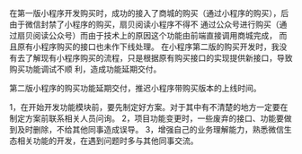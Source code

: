 在第一版小程序开发购买时，成功的接入了商城的购买（通过小程序的购买），后由于微信封禁了小程序的购买，扇贝阅读小程序不得不
通过公众号进行购买（通过扇贝阅读公众号）而由于技术上的原因这个功能由前端直接调用商城完成，
而且原有小程序购买的接口也未作下线处理。
在小程序第二版的购买开发时，我没有去了解现有小程序购买的流程，只是根据原有购买接口的实现提供新接口，导致购买功能调试不顺
利，造成功能延期交付。

第二版小程序的购买功能延期交付，推迟小程序带购买版本的上线时间。

1，在开始开发功能模块前，要先制定好方案。对于其中有不清楚的地方一定要在制定方案前联系相关人员问询。
2，项目功能变更时，一些废弃的接口、功能要做到及时删除，不给其他同事造成误导。
3，增强自己的业务理解能力，熟悉微信生态相关功能的开发，在遇到问题时多与其他同事交流。

